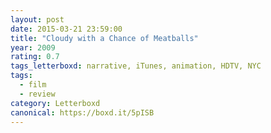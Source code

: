 ```yaml
---
layout: post 
date: 2015-03-21 23:59:00
title: "Cloudy with a Chance of Meatballs"
year: 2009
rating: 0.7
tags_letterboxd: narrative, iTunes, animation, HDTV, NYC
tags:
  - film
  - review
category: Letterboxd
canonical: https://boxd.it/5pISB
---
```

